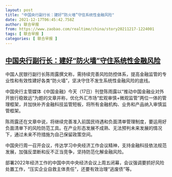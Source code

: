 ```yaml
---
layout: post
title: "中国央行副行长：建好“防火墙”守住系统性金融风险"
date: 2021-12-17T06:45:42.758Z
author: 联合早报
from: https://www.zaobao.com/realtime/china/story20211217-1224001
tags: [ 联合早报 ]
categories: [ 联合早报 ]
---
```

<!--1639744080000-->
[中国央行副行长：建好“防火墙”守住系统性金融风险](https://www.zaobao.com/realtime/china/story20211217-1224001)
------

<div>
<p>中国人民银行副行长陈雨露撰文称，需持续完善风险防控体系，提高金融监管的专业性和有效性建好各类“防火墙”，坚决守住不发生系统性金融风险的底线。</p><p>中国央行主管媒体《中国金融》今天（17日）刊登陈雨露以“推动中国金融业对外开放行稳致远”为题的文章并称，优化外汇市场“宏观审慎+微观监管”两位一体的管理框架，并加快补齐金融科技监管短板，将所有金融机构、业务和产品纳入审慎监管框架。</p><p>陈雨露还在文章中说，将继续完善准入前国民待遇和负面清单管理制度，要运用好负面清单下的风险防范工具。在产业形态发展不成熟、无法预判未来发展的情况下，通过未来不符措施为自己保留政策空间。</p><section id="imu"><div id="dfp-ad-imu1">        </div></section><p>中国央行周一召开会议，传达学习中央经济工作会议精神，支持金融科技依法规范发展，加强反垄断和反不正当竞争，坚持防范化解金融风险。</p><p>部署2022年经济工作的中国中共中央经济会议上周五闭幕，会议强调要抓好风险处置工作，“压实企业自救主体责任”，还要有效治理“逃废债”等。</p>      <div class="cx_paywall_placeholder" id="sph_cdp_40"></div>
</div>
